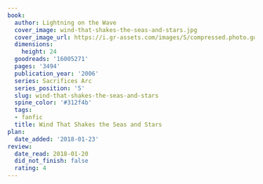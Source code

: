 ```yaml
---
book:
  author: Lightning on the Wave
  cover_image: wind-that-shakes-the-seas-and-stars.jpg
  cover_image_url: https://i.gr-assets.com/images/S/compressed.photo.goodreads.com/books/1579183683l/16005271._SX98_.jpg
  dimensions:
    height: 24
  goodreads: '16005271'
  pages: '3494'
  publication_year: '2006'
  series: Sacrifices Arc
  series_position: '5'
  slug: wind-that-shakes-the-seas-and-stars
  spine_color: '#312f4b'
  tags:
  - fanfic
  title: Wind That Shakes the Seas and Stars
plan:
  date_added: '2018-01-23'
review:
  date_read: 2018-01-20
  did_not_finish: false
  rating: 4
---
```

